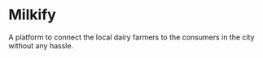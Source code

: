 # Milkify
A platform to connect the local dairy farmers to the consumers in the city without any hassle.
